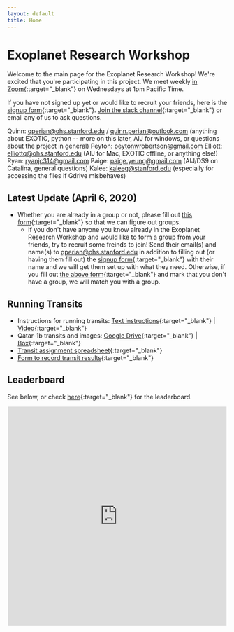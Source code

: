 ```yaml
---
layout: default
title: Home
---
```


# Exoplanet Research Workshop

Welcome to the main page for the Exoplanet Research Workshop! We're excited that you're participating in this project. We meet weekly [in Zoom](https://stanford.zoom.us/j/2940180841){:target="_blank"} on Wednesdays at 1pm Pacific Time.

If you have not signed up yet or would like to recruit your friends, here is the [signup form](https://docs.google.com/forms/d/e/1FAIpQLSdYdnDFFS7MinZQbgGAxN3ULTTshf0Q3tvWsC1YjVQKXwWkeQ/viewform?usp=send_form){:target="_blank"}. [Join the slack channel](https://join.slack.com/t/exoplanetrese-nug2480/shared_invite/zt-d63jj8jl-WFWgC0P9mOBvDLbJEvo5EQ){:target="_blank"} or email any of us to ask questions.

Quinn: qperian@ohs.stanford.edu / quinn.perian@outlook.com (anything about EXOTIC, python -- more on this later, AIJ for windows, or questions about the project in general)
Peyton:  peytonwrobertson@gmail.com
Elliott: elliottq@ohs.stanford.edu (AIJ for Mac, EXOTIC offline, or anything else!)
Ryan: ryanjc314@gmail.com 
Paige: paige.yeung@gmail.com (AIJ/DS9 on Catalina, general questions)
Kalee: kaleeg@stanford.edu (especially for accessing the files if Gdrive misbehaves)

## Latest Update (April 6, 2020)

* Whether you are already in a group or not, please fill out [this form](https://docs.google.com/forms/d/e/1FAIpQLSf549CDUdYCOVv7XSJY26KR9J83XYTHY-z7NHrbZQfv456u4g/viewform?usp=sf_link){:target="_blank"} so that we can figure out groups. 
    * If you don't have anyone you know already in the Exoplanet Research Workshop and would like to form a group from your friends, try to recruit some freinds to join! Send their email(s) and name(s) to qperian@ohs.stanford.edu in addition to filling out (or having them fill out) the [signup form](https://docs.google.com/forms/d/e/1FAIpQLSdYdnDFFS7MinZQbgGAxN3ULTTshf0Q3tvWsC1YjVQKXwWkeQ/viewform?usp=send_form){:target="_blank"} with their name and we will get them set up with what they need. Otherwise, if you fill out [the above form](https://docs.google.com/forms/d/e/1FAIpQLSf549CDUdYCOVv7XSJY26KR9J83XYTHY-z7NHrbZQfv456u4g/viewform?usp=sf_link){:target="_blank"} and mark that you don't have a group, we will match you with a group.

## Running Transits

* Instructions for running transits:
[Text instructions](https://docs.google.com/document/d/1pvc_VuJrGJ2RAnDcASRZ8zGNFV2TPjd8K1PaKbrhOBE/edit){:target="_blank"} |
[Video](https://youtu.be/P6Fsf7sFWLc){:target="_blank"}
* Qatar-1b transits and images:
[Google Drive](https://drive.google.com/drive/folders/1b2eSuP8l-EtUeB9bej82VyYXXl50FP55?usp=sharing){:target="_blank"} |
[Box](https://stanford.box.com/s/u3ngkm83c99u3c0j6e85xcuh7rwqe446){:target="_blank"}
* [Transit assignment spreadsheet](https://docs.google.com/spreadsheets/d/1NqZnsZG8ColsPdLbLJyAmaTjcoK-oFQJBMtGhxdqyGs/edit#gid=0){:target="_blank"}
* [Form to record transit results](https://docs.google.com/forms/d/e/1FAIpQLSe3PRVpEcandrBLA0dvziP2wYN_K-7Qlcco4GQDPCxbD3Cw5g/viewform?usp=sf_link){:target="_blank"}

## Leaderboard
See below, or check [here](https://docs.google.com/spreadsheets/d/186XBseS2LP1QWJaaSwJQzCkS0cBpJ4C8teQdVBPQDpk/){:target="_blank"} for the leaderboard.

<center><iframe width='500' height='500' frameborder='0' scrolling='no' src='https://docs.google.com/spreadsheets/d/186XBseS2LP1QWJaaSwJQzCkS0cBpJ4C8teQdVBPQDpk/'>&range=A1:G33&widget=false&chrome=false</iframe></center>
